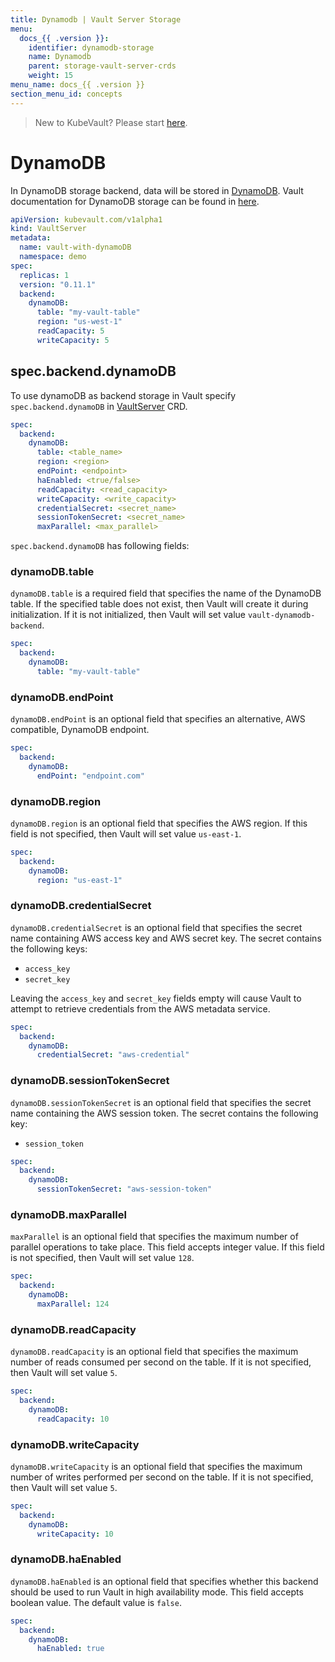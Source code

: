 ```yaml
---
title: Dynamodb | Vault Server Storage
menu:
  docs_{{ .version }}:
    identifier: dynamodb-storage
    name: Dynamodb
    parent: storage-vault-server-crds
    weight: 15
menu_name: docs_{{ .version }}
section_menu_id: concepts
---
```


> New to KubeVault? Please start [here](/docs/concepts/README.md).

# DynamoDB

In DynamoDB storage backend, data will be stored in [DynamoDB](https://aws.amazon.com/dynamodb/). Vault documentation for DynamoDB storage can be found in [here](https://www.vaultproject.io/docs/configuration/storage/dynamodb.html).

```yaml
apiVersion: kubevault.com/v1alpha1
kind: VaultServer
metadata:
  name: vault-with-dynamoDB
  namespace: demo
spec:
  replicas: 1
  version: "0.11.1"
  backend:
    dynamoDB:
      table: "my-vault-table"
      region: "us-west-1"
      readCapacity: 5
      writeCapacity: 5
```

## spec.backend.dynamoDB

To use dynamoDB as backend storage in Vault specify `spec.backend.dynamoDB` in [VaultServer](/docs/concepts/vault-server-crds/vaultserver.md) CRD.

```yaml
spec:
  backend:
    dynamoDB:
      table: <table_name>
      region: <region>
      endPoint: <endpoint>
      haEnabled: <true/false>
      readCapacity: <read_capacity>
      writeCapacity: <write_capacity>
      credentialSecret: <secret_name>
      sessionTokenSecret: <secret_name>
      maxParallel: <max_parallel>
```

`spec.backend.dynamoDB` has following fields:

### dynamoDB.table

`dynamoDB.table` is a required field that specifies the name of the DynamoDB table. If the specified table does not exist, then Vault will create it during initialization. If it is not initialized, then Vault will set value `vault-dynamodb-backend`.

```yaml
spec:
  backend:
    dynamoDB:
      table: "my-vault-table"
```

### dynamoDB.endPoint

`dynamoDB.endPoint` is an optional field that specifies an alternative, AWS compatible, DynamoDB endpoint.

```yaml
spec:
  backend:
    dynamoDB:
      endPoint: "endpoint.com"
```

### dynamoDB.region

`dynamoDB.region` is an optional field that specifies the AWS region. If this field is not specified, then Vault will set value `us-east-1`.

```yaml
spec:
  backend:
    dynamoDB:
      region: "us-east-1"
```

### dynamoDB.credentialSecret

`dynamoDB.credentialSecret` is an optional field that specifies the secret name containing AWS access key and AWS secret key. The secret contains the following keys:
  
- `access_key`
- `secret_key`

Leaving the `access_key` and `secret_key` fields empty will cause Vault to attempt to retrieve credentials from the AWS metadata service.

```yaml
spec:
  backend:
    dynamoDB:
      credentialSecret: "aws-credential"
```

### dynamoDB.sessionTokenSecret

`dynamoDB.sessionTokenSecret` is an optional field that specifies the secret name containing the AWS session token. The secret contains the following key:
  
- `session_token`

```yaml
spec:
  backend:
    dynamoDB:
      sessionTokenSecret: "aws-session-token"
```

### dynamoDB.maxParallel

`maxParallel` is an optional field that specifies the maximum number of parallel operations to take place. This field accepts integer value. If this field is not specified, then Vault will set value `128`.

```yaml
spec:
  backend:
    dynamoDB:
      maxParallel: 124
```

### dynamoDB.readCapacity

`dynamoDB.readCapacity` is an optional field that specifies the maximum number of reads consumed per second on the table. If it is not specified, then Vault will set value `5`.

```yaml
spec:
  backend:
    dynamoDB:
      readCapacity: 10
```

### dynamoDB.writeCapacity

`dynamoDB.writeCapacity` is an optional field that specifies the maximum number of writes performed per second on the table. If it is not specified, then Vault will set value `5`.

```yaml
spec:
  backend:
    dynamoDB:
      writeCapacity: 10
```

### dynamoDB.haEnabled

`dynamoDB.haEnabled` is an optional field that specifies whether this backend should be used to run Vault in high availability mode. This field accepts boolean value. The default value is `false`.

```yaml
spec:
  backend:
    dynamoDB:
      haEnabled: true
```
